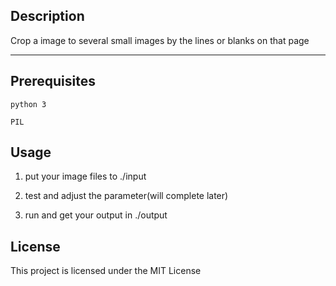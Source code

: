 ## Description

Crop a image to several small images by the lines or blanks on that page

---

## Prerequisites

```
python 3

PIL
```

## Usage

1. put your image files to ./input

2. test and adjust the parameter(will complete later)

3. run and get your output in ./output

## License

This project is licensed under the MIT License
